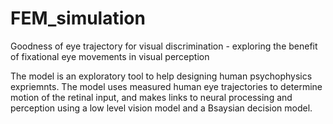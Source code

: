 # FEM_simulation

Goodness of eye trajectory for visual discrimination - exploring the benefit of fixational eye movements in visual perception

The model is an exploratory tool to help designing human psychophysics expriemnts. The model uses measured human eye trajectories to determine motion of the retinal input, and makes links to neural processing and perception using a low level vision model and a Bsaysian decision model. 

 
